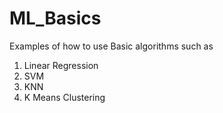 # ML_Basics

Examples of how to use Basic algorithms such as

1. Linear Regression
1. SVM
1. KNN
1. K Means Clustering
